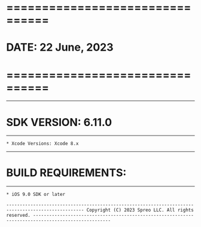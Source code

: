 
# ================================ #
#  DATE: 22 June, 2023   
# ================================ #

---------------------------------------------------------------------------------------------------------
# SDK VERSION: 6.11.0
____________________________________

    * Xcode Versions: Xcode 8.x

---------------------------------------------------------------------------------------------------------
# BUILD REQUIREMENTS:
____________________________________

    * iOS 9.0 SDK or later

`---------------------------------------------------------------------------------------------------
    Copyright (C) 2023 Spreo LLC. All rights reserved.
 ---------------------------------------------------------------------------------------------------`
